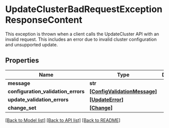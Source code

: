 # UpdateClusterBadRequestExceptionResponseContent

This exception is thrown when a client calls the UpdateCluster API with an invalid request. This includes an error due to invalid cluster configuration and unsupported update.

## Properties
Name | Type | Description | Notes
------------ | ------------- | ------------- | -------------
**message** | **str** |  | [optional] 
**configuration_validation_errors** | [**[ConfigValidationMessage]**](ConfigValidationMessage.md) |  | [optional] 
**update_validation_errors** | [**[UpdateError]**](UpdateError.md) |  | [optional] 
**change_set** | [**[Change]**](Change.md) |  | [optional] 

[[Back to Model list]](../README.md#documentation-for-models) [[Back to API list]](../README.md#documentation-for-api-endpoints) [[Back to README]](../README.md)


